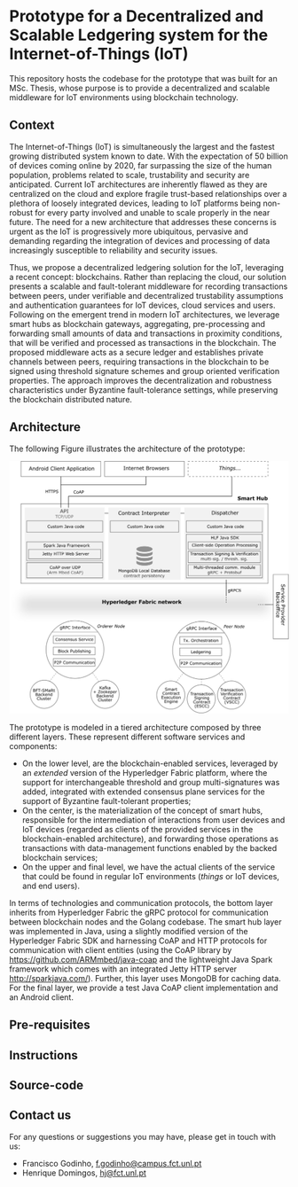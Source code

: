 # Prototype for a Decentralized and Scalable Ledgering system for the Internet-of-Things (IoT)

This repository hosts the codebase for the prototype that was built for an MSc. Thesis, whose purpose is to provide a decentralized and scalable middleware for IoT environments using blockchain technology.

## Context

The Internet-of-Things (IoT) is simultaneously the largest and the fastest growing distributed system known to date. With the expectation of 50 billion of devices coming online by 2020, far surpassing the size of the human population, problems related to scale, trustability and security are anticipated. Current IoT architectures are inherently flawed as they are centralized on the cloud and explore fragile trust-based relationships over a plethora of loosely integrated devices, leading to IoT platforms being non-robust for every party involved and unable to scale properly in the near future. The need for a new architecture that addresses these concerns is urgent as the IoT is progressively more ubiquitous, pervasive and demanding regarding the integration of devices and processing of data increasingly susceptible to reliability and security issues.

Thus, we propose a decentralized ledgering solution for the IoT, leveraging a recent concept: blockchains. Rather than replacing the cloud, our solution presents a scalable and fault-tolerant middleware for recording transactions between peers, under verifiable and decentralized trustability assumptions and authentication guarantees for IoT devices, cloud services and users. Following on the emergent trend in modern IoT architectures, we leverage smart hubs as blockchain gateways, aggregating, pre-processing and forwarding small amounts of data and transactions in proximity conditions, that will be verified and processed as transactions in the blockchain. The proposed middleware acts as a secure ledger and establishes private channels between peers, requiring transactions in the blockchain to be signed using threshold signature schemes and group oriented verification properties. The approach improves the decentralization and robustness characteristics under Byzantine fault-tolerance settings, while preserving the blockchain distributed nature.

## Architecture

The following Figure illustrates the architecture of the prototype:

<p align="center">
  <img src="proto-arch.png" width="600" title="Prototype Architecture Overview">
</p>

The prototype is modeled in a tiered architecture composed by three different layers. These represent different software services and components:
* On the lower level, are the blockchain-enabled services, leveraged by an _extended_ version of the Hyperledger Fabric platform, where the support for interchangeable threshold and group multi-signatures was added, integrated with extended consensus plane services for the support of Byzantine fault-tolerant properties;
* On the center, is the materialization of the concept of smart hubs, responsible for the intermediation of interactions from user devices and IoT devices (regarded as clients of the provided services in the blockchain-enabled architecture), and forwarding those operations as transactions with data-management functions enabled by the backed blockchain services;
* On the upper and final level, we have the actual clients of the service that could be found in regular IoT environments (_things_ or IoT devices, and end users).

In terms of technologies and communication protocols, the bottom layer inherits from Hyperledger Fabric the gRPC protocol for communication between blockchain nodes and the Golang codebase. The smart hub layer was implemented in Java, using a slightly modified version of the Hyperledger Fabric SDK and harnessing CoAP and HTTP protocols for communication with client entities (using the CoAP library by https://github.com/ARMmbed/java-coap and the lightweight Java Spark framework which comes with an integrated Jetty HTTP server http://sparkjava.com/). Further, this layer uses MongoDB for caching data. For the final layer, we provide a test Java CoAP client implementation and an Android client.

## Pre-requisites

## Instructions


## Source-code


## Contact us

For any questions or suggestions you may have, please get in touch with us:
* Francisco Godinho, f.godinho@campus.fct.unl.pt
* Henrique Domingos, hj@fct.unl.pt


